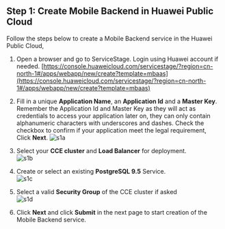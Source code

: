 ## Step 1:  Create Mobile Backend in Huawei Public Cloud

Follow the steps below to create a Mobile Backend service in the Huawei Public Cloud,

1.  Open a browser and go to ServiceStage.  Login using Huawei account if needed. [https://console.huaweicloud.com/servicestage/?region=cn-north-1#/apps/webapp/new/create?template=mbaas](https://console.huaweicloud.com/servicestage/?region=cn-north-1#/apps/webapp/new/create?template=mbaas)

2.  Fill in a unique **Application Name**, an **Application Id** and a **Master Key**.  Remember the Application Id and Master Key as they will act as credentials to access your application later on, they can only contain alphanumeric characters with underscores and dashes. Check the checkbox to confirm if your application meet the legal requirement, Click **Next**.
![s1a](./imgs/s1a.png)

3.	Select your **CCE cluster** and **Load Balancer** for deployment.  
![s1b](./imgs/s1b.png)

4.	Create or select an existing **PostgreSQL 9.5** Service.  
![s1c](./imgs/s1c.png)

5.	Select a valid **Security Group** of the CCE cluster if asked  
![s1d](./imgs/s1d.png)

6.	Click **Next** and click **Submit** in the next page to start creation of the Mobile Backend service.  
